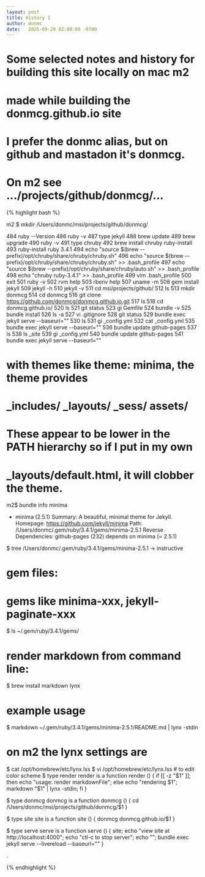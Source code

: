 ```yaml
---
layout: post
title: History 1
author: donmc
date:   2025-09-20 02:00:00 -0700
---
```


# Some selected notes and history for building this site locally on mac m2
# made while building the donmcg.github.io site

# I prefer the donmc alias, but on github and mastadon it's donmcg.
# 
# On m2 see .../projects/github/donmcg/...

{% highlight bash %}

  m2 $ mkdir /Users/donmc/msi/projects/github/donmcg/

  484  ruby --Version
  486  ruby -v
  487  type jekyll
  488  brew update
  489  brew upgrade
  490  ruby -v
  491  type chruby
  492  brew install chruby ruby-install
  493  ruby-install ruby 3.4.1
  494  echo "source $(brew --prefix)/opt/chruby/share/chruby/chruby.sh"
  496  echo "source $(brew --prefix)/opt/chruby/share/chruby/chruby.sh" >> .bash_profile
  497  echo "source $(brew --prefix)/opt/chruby/share/chruby/auto.sh" >> .bash_profile
  498  echo "chruby ruby-3.4.1" >> .bash_profile
  499  vim .bash_profile
  500  exit
  501  ruby -v
  502  rvm help
  503  rbenv help
  507  uname -m
  508  gem install jekyll
  509  jekyll -h
  510  jekyll -v
  511  cd msi/projects/github/
  512  ls
  513  mkdir donmcg
  514  cd donmcg
  516  git clone  https://github.com/donmcg/donmcg.github.io.git
  517  ls
  518  cd donmcg.github.io/
  520  ls 
  521  git status
  523  gi Gemfile
  524  bundle -v
  525  bundle install
  526  ls -a
  527  vi .gitignore
  528  git status
  529  bundle exec jekyll serve --baseurl=""
  530  ls
  531  gi _config.yml 
  532  cat _config.yml 
  535  bundle exec jekyll serve --baseurl=""
  536  bundle update github-pages
  537  ls
  538  ls _site
  539  gi _config.yml 
  540  bundle update github-pages
  541  bundle exec jekyll serve --baseurl=""

# with themes like theme: minima, the theme provides
# _includes/ _layouts/ _sess/ assets/
# These appear to be lower in the PATH hierarchy so if I put in my own
# _layouts/default.html, it will clobber the theme.
m2$ bundle info minima
  * minima (2.5.1)
        Summary: A beautiful, minimal theme for Jekyll.
        Homepage: https://github.com/jekyll/minima
        Path: /Users/donmc/.gem/ruby/3.4.1/gems/minima-2.5.1
        Reverse Dependencies: 
                github-pages (232) depends on minima (= 2.5.1)

$ tree /Users/donmc/.gem/ruby/3.4.1/gems/minima-2.5.1
 -> instructive

# gem files:
# gems like minima-xxx, jekyll-paginate-xxx
$ ls ~/.gem/ruby/3.4.1/gems/

# render markdown from command line:
$ brew install markdown lynx
# example usage
$ markdown ~/.gem/ruby/3.4.1/gems/minima-2.5.1/README.md | lynx -stdin
# on m2 the lynx settings are 
$ cat /opt/homebrew/etc/lynx.lss
$ vi /opt/homebrew/etc/lynx.lss # to edit color scheme
$ type render
render is a function
render () 
{ 
    if [[ -z "$1" ]]; then
        echo "usage: render markdownFile";
    else
        echo "rendering $1";
        markdown "$1" | lynx -stdin;
    fi
}

$ type donmcg
donmcg is a function
donmcg () 
{ 
    cd /Users/donmc/msi/projects/github/donmcg/$1
}

$ type site
site is a function
site () 
{ 
    donmcg donmcg.github.io/$1
}

$ type serve
serve is a function
serve () 
{ 
    site;
    echo "view site at http://localhost:4000";
    echo "ctl-c to stop server";
    echo "";
    bundle exec jekyll serve --livereload --baseurl=""
}



.

{% endhighlight %}
